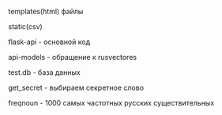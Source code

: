 templates(html) файлы

static(csv) 

flask-api - основной код

api-models - обращение к rusvectores

test.db - база данных

get_secret - выбираем секретное слово

freqnoun - 1000 самых частотных русских существительных
